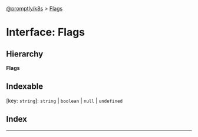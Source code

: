 [@promptly/k8s](../README.md) > [Flags](../interfaces/flags.md)

# Interface: Flags

## Hierarchy

**Flags**

## Indexable

\[key: `string`\]:&nbsp;`string` \| `boolean` \| `null` \| `undefined`
## Index

---

